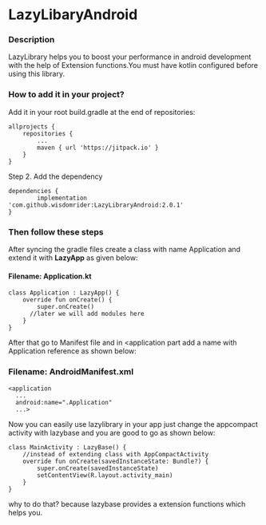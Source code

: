 # LazyLibaryAndroid

### Description

 LazyLibrary helps you to boost your performance in android development with the help of Extension functions.You must have kotlin configured before using this library.

 ### How to add it in your project?

 Add it in your root build.gradle at the end of repositories:

	allprojects {
		repositories {
			...
			maven { url 'https://jitpack.io' }
		}
	}
Step 2. Add the dependency

	dependencies {
	        implementation 'com.github.wisdomrider:LazyLibraryAndroid:2.0.1'
	}

### Then follow these steps 

After syncing the gradle files create a class with name Application and extend it with **LazyApp** as given below:
#### Filename: Application.kt
    class Application : LazyApp() {
        override fun onCreate() {
            super.onCreate()
          //later we will add modules here  
        }
    }

After that go to Manifest file and in <application part  add a name with Application reference as shown below:
### Filename:	AndroidManifest.xml
	<application  
	  ...
	  android:name=".Application"
	  ...>

Now you can easily use lazylibrary in your app just change the appcompact activity with lazybase and you are good to go as shown below:

	class MainActivity : LazyBase() {  
		//instead of extending class with AppCompactActivity
	    override fun onCreate(savedInstanceState: Bundle?) {  
	        super.onCreate(savedInstanceState)  
	        setContentView(R.layout.activity_main)  
	    }  
	}
why to do that? because lazybase provides a extension functions which helps you.
